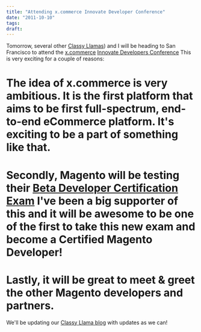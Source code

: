 ```yaml
---
title: "Attending x.commerce Innovate Developer Conference"
date: "2011-10-10"
tags:
draft:
---
```


Tomorrow, several other [Classy Llamas](http://classyllama.com/)) and I will be heading to San Francisco to attend the [x.commerce](http://x.com/) [Innovate Developers Conference](http://www.innovate-conference.com/!)  This is very exciting for a couple of reasons:

# The idea of x.commerce is very ambitious.  It is the first platform that aims to be first full-spectrum, end-to-end eCommerce platform.  It's exciting to be a part of something like that.
# Secondly, Magento will be testing their [Beta Developer Certification Exam](http://www.innovate-conference.com/)  I've been a big supporter of this and it will be awesome to be one of the first to take this new exam and become a Certified Magento Developer!
#  Lastly, it will be great to meet & greet the other Magento developers and partners.

We'll be updating our [Classy Llama blog](http://classyllama.com/blog/) with updates as we can!
